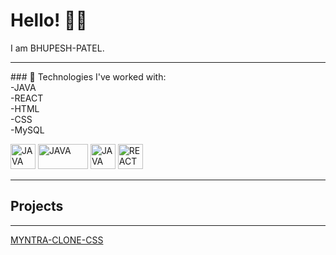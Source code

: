 # Hello! 👋👋

I am BHUPESH-PATEL.

<hr color=yellow>
### 🌟 Technologies I've worked with:
<br>
-JAVA
<br>
-REACT
<br>
-HTML
<br>
-CSS
<br>
-MySQL
<br>
<p allign="left">
   <img src="https://dev.java/assets/images/java-logo-vector.png" alt="JAVA" width="40" height="40"/>
  <img src="https://upload.wikimedia.org/wikipedia/commons/thumb/1/10/CSS3_and_HTML5_logos_and_wordmarks.svg/791px-CSS3_and_HTML5_logos_and_wordmarks.svg.png?20150111171555" alt="JAVA" width="80" height="40"/>
   <img src="https://www.mysql.com/common/logos/logo-mysql-170x115.png" alt="JAVA" width="40" height="40"/>
   <img src="https://upload.wikimedia.org/wikipedia/commons/a/a7/React-icon.svg" alt="REACT width="40" height="40">
</p>
<hr>
<h2>Projects</h2>
<hr>
<a href="https://github.com/BABUVAA/LEARNING/tree/main/Learning-CSS/myntra">MYNTRA-CLONE-CSS</a>
